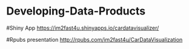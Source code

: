 # Developing-Data-Products

#Shiny App
https://im2fast4u.shinyapps.io/cardatavisualizer/

#Rpubs presentation
http://rpubs.com/im2fast4u/CarDataVisualization
